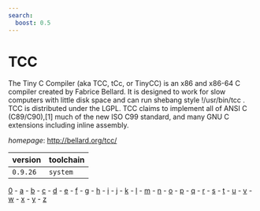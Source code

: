 ```yaml
---
search:
  boost: 0.5
---
```

# TCC

The Tiny C Compiler (aka TCC, tCc, or TinyCC) is an x86 and x86-64 C compiler  created by Fabrice Bellard. It is designed to work for slow computers with little disk space  and can run shebang style !/usr/bin/tcc . TCC is distributed under the LGPL. TCC claims to  implement all of ANSI C (C89/C90),[1] much of the new ISO C99 standard,  and many GNU C extensions including inline assembly.

*homepage*: <http://bellard.org/tcc/>

version | toolchain
--------|----------
``0.9.26`` | ``system``

[0](../0/index.md) - [a](../a/index.md) - [b](../b/index.md) - [c](../c/index.md) - [d](../d/index.md) - [e](../e/index.md) - [f](../f/index.md) - [g](../g/index.md) - [h](../h/index.md) - [i](../i/index.md) - [j](../j/index.md) - [k](../k/index.md) - [l](../l/index.md) - [m](../m/index.md) - [n](../n/index.md) - [o](../o/index.md) - [p](../p/index.md) - [q](../q/index.md) - [r](../r/index.md) - [s](../s/index.md) - [t](../t/index.md) - [u](../u/index.md) - [v](../v/index.md) - [w](../w/index.md) - [x](../x/index.md) - [y](../y/index.md) - [z](../z/index.md)

